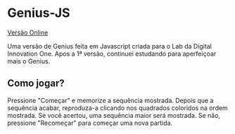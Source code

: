 # Genius-JS 

[Versão Online](https://https://brunodorea.github.io/genius/)

Uma versão de Genius feita em Javascript criada para o Lab da Digital Innovation One. Apos a 1ª versão, continuei estudando para aperfeiçoar mais o Genius.

## Como jogar?

Pressione "Começar" e memorize a sequência mostrada. Depois que a sequência acabar, reproduza-a clicando nos quadrados coloridos na ordem mostrada. Se você acertou, uma sequência maior será mostrada. Se não, pressione "Recomeçar" para começar uma nova partida.
